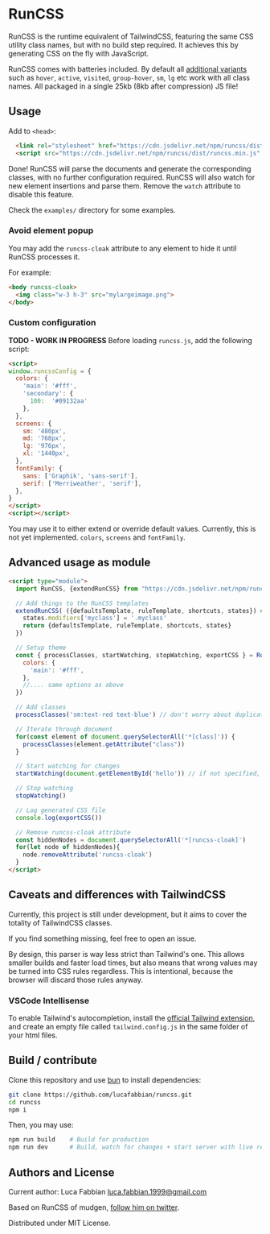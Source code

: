 # RunCSS

RunCSS is the runtime equivalent of TailwindCSS, featuring the same CSS utility class names, but with no build step required. It achieves this by generating CSS on the fly with JavaScript.


RunCSS comes with batteries included. By default all [additional variants](https://tailwindcss.com/docs/configuring-variants) such as `hover`, `active`, `visited`, `group-hover`, `sm`, `lg` etc work with all class names. All packaged in a single 25kb (8kb after compression) JS file!


## Usage

Add to `<head>`:
```html
  <link rel="stylesheet" href="https://cdn.jsdelivr.net/npm/runcss/dist/runcss.min.css">
  <script src="https://cdn.jsdelivr.net/npm/runcss/dist/runcss.min.js" defer watch></script>
```
Done! RunCSS will parse the documents and generate the corresponding classes, with no further configuration required. RunCSS will also watch for new element insertions and parse them. Remove the `watch` attribute to disable this feature.

Check the `examples/` directory for some examples.

### Avoid element popup

You may add the `runcss-cloak` attribute to any element to hide it until RunCSS processes it.

For example:
```html
<body runcss-cloak>
  <img class="w-3 h-3" src="mylargeimage.png">
</body>
```

### Custom configuration
**TODO - WORK IN PROGRESS**
Before loading `runcss.js`, add the following script:
```html
<script>
window.runcssConfig = {
  colors: {
    'main': '#fff',
    'secondary': {
      100:  '#09132aa'
    },
  },
  screens: {
    sm: '480px',
    md: '768px',
    lg: '976px',
    xl: '1440px',
  },
  fontFamily: {
    sans: ['Graphik', 'sans-serif'],
    serif: ['Merriweather', 'serif'],
  },
}
</script>
<script></script>
```

You may use it to either extend or override default values. Currently, this is not yet implemented.  `colors`, `screens` and `fontFamily`.

## Advanced usage as module
```html
<script type="module">
  import RunCSS, {extendRunCSS} from "https://cdn.jsdelivr.net/npm/runcss/dist/runcss.min.mjs"

  // Add things to the RunCSS templates
  extendRunCSS( ({defaultsTemplate, ruleTemplate, shortcuts, states}) => {
    states.modifiers['myclass'] = '.myclass'
    return {defaultsTemplate, ruleTemplate, shortcuts, states}
  })

  // Setup theme
  const { processClasses, startWatching, stopWatching, exportCSS } = RunCSS({
    colors: {
      'main': '#fff',
    },
    //.... same options as above
  })

  // Add classes
  processClasses('sm:text-red text-blue') // don't worry about duplicates

  // Iterate through document
  for(const element of document.querySelectorAll('*[class]')) {
    processClasses(element.getAttribute("class"))
  }

  // Start watching for changes
  startWatching(document.getElementById('hello')) // if not specified, fallback to document.body

  // Stop watching
  stopWatching()

  // Log generated CSS file
  console.log(exportCSS())

  // Remove runcss-cloak attribute
  const hiddenNodes = document.querySelectorAll('*[runcss-cloak]')
  for(let node of hiddenNodes){
    node.removeAttribute('runcss-cloak')
  }
</script>
```

## Caveats and differences with TailwindCSS 
Currently, this project is still under development, but it aims to cover the totality of TailwindCSS classes.

If you find something missing, feel free to open an issue.

By design, this parser is way less strict than Tailwind's one. This allows smaller builds and faster load times, but also means that wrong values may be turned into CSS rules regardless. This is intentional, because the browser will discard those rules anyway.

### VSCode Intellisense
To enable Tailwind's autocompletion, install the [official Tailwind extension](https://marketplace.visualstudio.com/items?itemName=bradlc.vscode-tailwindcss), and create an empty file called `tailwind.config.js` in the same folder of your html files.


## Build / contribute
Clone this repository and use [bun](https://bun.sh/) to install dependencies:
```bash
git clone https://github.com/lucafabbian/runcss.git
cd runcss
npm i
```

Then, you may use:
```bash
npm run build    # Build for production
npm run dev      # Build, watch for changes + start server with live reload! 
```


## Authors and License

Current author: Luca Fabbian <luca.fabbian.1999@gmail.com>

Based on RunCSS of mudgen, [follow him on twitter](https://twitter.com/mudgen).

Distributed under MIT License.






















